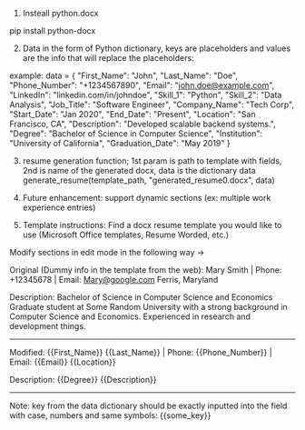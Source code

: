 1. Insteall python.docx

pip install python-docx

2. Data in the form of Python dictionary, keys are placeholders and values are the info that will replace the placeholders:

example:
data = {
    "First_Name": "John",
    "Last_Name": "Doe",
    "Phone_Number": "+1234567890",
    "Email": "john.doe@example.com",
    "LinkedIn": "linkedin.com/in/johndoe",
    "Skill_1": "Python",
    "Skill_2": "Data Analysis",
    "Job_Title": "Software Engineer",
    "Company_Name": "Tech Corp",
    "Start_Date": "Jan 2020",
    "End_Date": "Present",
    "Location": "San Francisco, CA",
    "Description": "Developed scalable backend systems.",
    "Degree": "Bachelor of Science in Computer Science",
    "Institution": "University of California",
    "Graduation_Date": "May 2019"
}

3. resume generation function; 1st param is path to template with fields, 2nd is name of the generated docx, data is the dictionary data
generate_resume(template_path, "generated_resume0.docx", data)

4. Future enhancement: support dynamic sections (ex: multiple work experience entries)

5. Template instructions:
Find a docx resume template you would like to use (Microsoft Office templates, Resume Worded, etc.)

Modify sections in edit mode in the following way ->

Original (Dummy info in the template from the web):
Mary Smith | Phone: +12345678 | Email: Mary@google.com
Ferris, Maryland

Description:
Bachelor of Science in Computer Science and Economics
Graduate student at Some Random University with a strong background in Computer Science and Economics. Experienced in research and development things.
____
Modified:
{{First_Name}} {{Last_Name}} | Phone: {{Phone_Number}} | Email: {{Email}}
{{Location}}

Description:
{{Degree}}
{{Description}}
____
Note: key from the data dictionary should be exactly inputted into the field with case, numbers and same symbols: {{some_key}}
